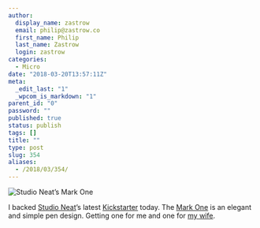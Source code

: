 ```yaml
---
author:
  display_name: zastrow
  email: philip@zastrow.co
  first_name: Philip
  last_name: Zastrow
  login: zastrow
categories:
  - Micro
date: "2018-03-20T13:57:11Z"
meta:
  _edit_last: "1"
  _wpcom_is_markdown: "1"
parent_id: "0"
password: ""
published: true
status: publish
tags: []
title: ""
type: post
slug: 354
aliases:
  - /2018/03/354/
---
```

<p><img src="/assets/2018/03/1521568607.jpeg" alt="Studio Neat’s Mark One" /></p>
<p>I backed <a href="http://studioneat.com">Studio Neat</a>’s latest <a href="https://www.kickstarter.com/projects/danprovost/mark-one-a-minimal-durable-retractable-pen">Kickstarter</a> today. The <a href="https://www.kickstarter.com/projects/danprovost/mark-one-a-minimal-durable-retractable-pen">Mark One</a> is an elegant and simple pen design. Getting one for me and one for <a href="https://inksprout.com">my wife</a>.</p>
